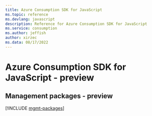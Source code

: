```yaml
---
title: Azure Consumption SDK for JavaScript
ms.topic: reference
ms.devlang: javascript
description: Reference for Azure Consumption SDK for JavaScript
ms.service: consumption
ms.author: jeffish
author: xirzec
ms.data: 08/17/2022
---
```

# Azure Consumption SDK for JavaScript - preview

## Management packages - preview
[!INCLUDE [mgmt-packages](consumption-mgmt-index.md)]